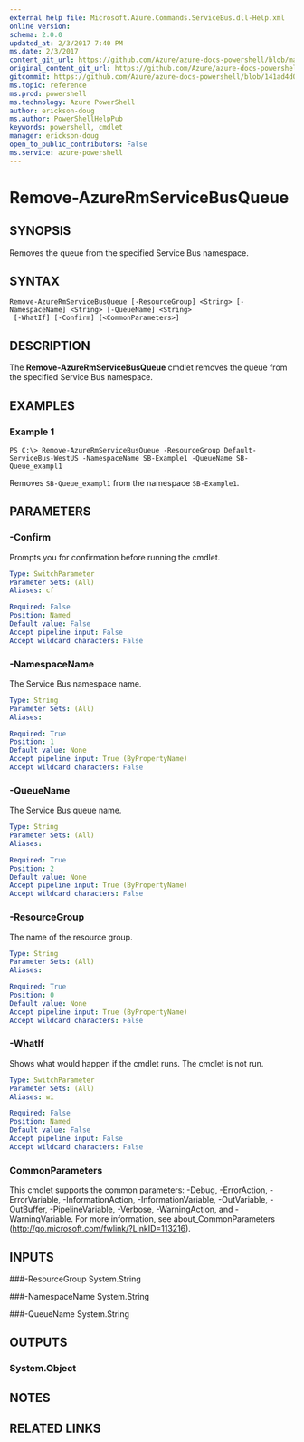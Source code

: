 ```yaml
---
external help file: Microsoft.Azure.Commands.ServiceBus.dll-Help.xml
online version: 
schema: 2.0.0
updated_at: 2/3/2017 7:40 PM
ms.date: 2/3/2017
content_git_url: https://github.com/Azure/azure-docs-powershell/blob/master/azureps-cmdlets-docs/ResourceManager/AzureRM.ServiceBus/v0.0.2/Remove-AzureRmServiceBusQueue.md
original_content_git_url: https://github.com/Azure/azure-docs-powershell/blob/master/azureps-cmdlets-docs/ResourceManager/AzureRM.ServiceBus/v0.0.2/Remove-AzureRmServiceBusQueue.md
gitcommit: https://github.com/Azure/azure-docs-powershell/blob/141ad4d0f36a215ecc79ef71aa0cc5b4c08a99d0/azureps-cmdlets-docs/ResourceManager/AzureRM.ServiceBus/v0.0.2/Remove-AzureRmServiceBusQueue.md
ms.topic: reference
ms.prod: powershell
ms.technology: Azure PowerShell
author: erickson-doug
ms.author: PowerShellHelpPub
keywords: powershell, cmdlet
manager: erickson-doug
open_to_public_contributors: False
ms.service: azure-powershell
---
```


# Remove-AzureRmServiceBusQueue

## SYNOPSIS
Removes the queue from the specified Service Bus namespace.

## SYNTAX

```
Remove-AzureRmServiceBusQueue [-ResourceGroup] <String> [-NamespaceName] <String> [-QueueName] <String>
 [-WhatIf] [-Confirm] [<CommonParameters>]
```

## DESCRIPTION
The **Remove-AzureRmServiceBusQueue** cmdlet removes the queue from the specified Service Bus namespace.

## EXAMPLES

### Example 1
```
PS C:\> Remove-AzureRmServiceBusQueue -ResourceGroup Default-ServiceBus-WestUS -NamespaceName SB-Example1 -QueueName SB-Queue_exampl1
```

Removes `SB-Queue_exampl1` from the namespace `SB-Example1`.

## PARAMETERS

### -Confirm
Prompts you for confirmation before running the cmdlet.

```yaml
Type: SwitchParameter
Parameter Sets: (All)
Aliases: cf

Required: False
Position: Named
Default value: False
Accept pipeline input: False
Accept wildcard characters: False
```

### -NamespaceName
The Service Bus namespace name.

```yaml
Type: String
Parameter Sets: (All)
Aliases: 

Required: True
Position: 1
Default value: None
Accept pipeline input: True (ByPropertyName)
Accept wildcard characters: False
```

### -QueueName
The Service Bus queue name.

```yaml
Type: String
Parameter Sets: (All)
Aliases: 

Required: True
Position: 2
Default value: None
Accept pipeline input: True (ByPropertyName)
Accept wildcard characters: False
```

### -ResourceGroup
The name of the resource group.

```yaml
Type: String
Parameter Sets: (All)
Aliases: 

Required: True
Position: 0
Default value: None
Accept pipeline input: True (ByPropertyName)
Accept wildcard characters: False
```

### -WhatIf
Shows what would happen if the cmdlet runs.
The cmdlet is not run.

```yaml
Type: SwitchParameter
Parameter Sets: (All)
Aliases: wi

Required: False
Position: Named
Default value: False
Accept pipeline input: False
Accept wildcard characters: False
```

### CommonParameters
This cmdlet supports the common parameters: -Debug, -ErrorAction, -ErrorVariable, -InformationAction, -InformationVariable, -OutVariable, -OutBuffer, -PipelineVariable, -Verbose, -WarningAction, and -WarningVariable. For more information, see about_CommonParameters (http://go.microsoft.com/fwlink/?LinkID=113216).

## INPUTS

###-ResourceGroup
 System.String

###-NamespaceName
 System.String

###-QueueName
 System.String


## OUTPUTS

### System.Object

## NOTES

## RELATED LINKS

